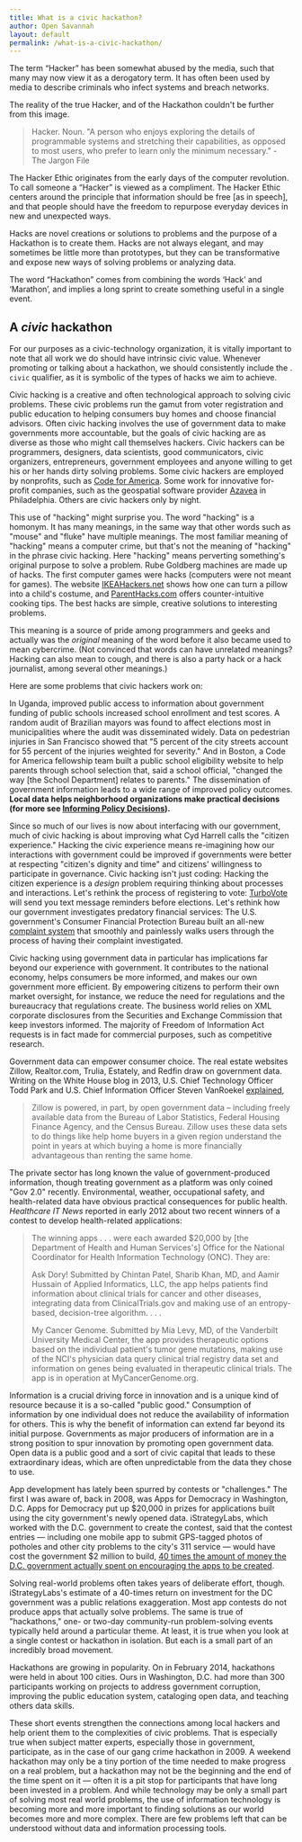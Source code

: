 ```yaml
---
title: What is a civic hackathon?
author: Open Savannah
layout: default
permalink: /what-is-a-civic-hackathon/
---
```


The term “Hacker” has been somewhat abused by the media, such that many may now view it as a derogatory term.  It has often been used by media to describe criminals who infect systems and breach networks.  

The reality of the true Hacker, and of the Hackathon couldn't be further from this image.

> Hacker. Noun. "A person who enjoys exploring the details of programmable systems and stretching their capabilities, as opposed to most users, who prefer to learn only the minimum necessary." - The Jargon File

The Hacker Ethic originates from the early days of the computer revolution. To call someone a “Hacker” is viewed as a compliment. The Hacker Ethic centers around the principle that information should be free [as in speech], and that people should have the freedom to repurpose everyday devices in new and unexpected ways.

Hacks are novel creations or solutions to problems and the purpose of a Hackathon is to create them.  Hacks are not always elegant, and may sometimes be little more than prototypes, but they can be transformative and expose new ways of solving problems or analyzing data.

The word “Hackathon” comes from combining the words ‘Hack’ and ‘Marathon’, and implies a long sprint to create something useful in a single event.

## A *civic* hackathon

For our purposes as a civic-technology organization, it is vitally important to note that all work we do should have intrinsic civic value. Whenever promoting or talking about a hackathon, we should consistently include the . `civic` qualifier, as it is symbolic of the types of hacks we aim to achieve.

Civic hacking is a creative and often technological approach to solving civic problems. These civic problems run the gamut from voter registration and public education to helping consumers buy homes and choose financial advisors. Often civic hacking involves the use of government data to make governments more accountable, but the goals of civic hacking are as diverse as those who might call themselves hackers. Civic hackers can be programmers, designers, data scientists, good communicators, civic organizers, entrepreneurs, government employees and anyone willing to get his or her hands dirty solving problems. Some civic hackers are employed by nonprofits, such as [Code for America][1]. Some work for innovative for-profit companies, such as the geospatial software provider [Azavea][2] in Philadelphia. Others are civic hackers only by night.

This use of "hacking" might surprise you. The word "hacking" is a homonym. It has many meanings, in the same way that other words such as "mouse" and "fluke" have multiple meanings. The most familiar meaning of "hacking" means a computer crime, but that's not the meaning of "hacking" in the phrase civic hacking. Here "hacking" means perverting something's original purpose to solve a problem. Rube Goldberg machines are made up of hacks. The first computer games were hacks (computers were not meant for games). The website [IKEAHackers.net][3] shows how one can turn a pillow into a child's costume, and [ParentHacks.com][4] offers counter-intuitive cooking tips. The best hacks are simple, creative solutions to interesting problems.

This meaning is a source of pride among programmers and geeks and actually was the _original_ meaning of the word before it also became used to mean cybercrime. (Not convinced that words can have unrelated meanings? Hacking can also mean to cough, and there is also a party hack or a hack journalist, among several other meanings.)

Here are some problems that civic hackers work on:

In Uganda, improved public access to information about government funding of public schools increased school enrollment and test scores. A random audit of Brazilian mayors was found to affect elections most in municipalities where the audit was disseminated widely. Data on pedestrian injuries in San Francisco showed that "5 percent of the city streets account for 55 percent of the injuries weighted for severity." And in Boston, a Code for America fellowship team built a public school eligibility website to help parents through school selection that, said a school official, "changed the way [the School Department] relates to parents." The dissemination of government information leads to a wide range of improved policy outcomes. **Local data helps neighborhood organizations make practical decisions (for more see [Informing Policy Decisions][5]).**

Since so much of our lives is now about interfacing with our government, much of civic hacking is about improving what Cyd Harrell calls the "citizen experience." Hacking the civic experience means re-imagining how our interactions with government could be improved if governments were better at respecting "citizen's dignity and time" and citizens' willingness to participate in governance. Civic hacking isn't just coding: Hacking the citizen experience is a _design_ problem requiring thinking about processes and interactions. Let's rethink the process of registering to vote: [TurboVote][6] will send you text message reminders before elections. Let's rethink how our government investigates predatory financial services: The U.S. government's Consumer Financial Protection Bureau built an all-new [complaint system][7] that smoothly and painlessly walks users through the process of having their complaint investigated.

Civic hacking using government data in particular has implications far beyond our experience with government. It contributes to the national economy, helps consumers be more informed, and makes our own government more efficient. By empowering citizens to perform their own market oversight, for instance, we reduce the need for regulations and the bureaucracy that regulations create. The business world relies on XML corporate disclosures from the Securities and Exchange Commission that keep investors informed. The majority of Freedom of Information Act requests is in fact made for commercial purposes, such as competitive research.

Government data can empower consumer choice. The real estate websites Zillow, Realtor.com, Trulia, Estately, and Redfin draw on government data. Writing on the White House blog in 2013, U.S. Chief Technology Officer Todd Park and U.S. Chief Information Officer Steven VanRoekel [explained][8],

> Zillow is powered, in part, by open government data – including freely available data from the Bureau of Labor Statistics, Federal Housing Finance Agency, and the Census Bureau. Zillow uses these data sets to do things like help home buyers in a given region understand the point in years at which buying a home is more financially advantageous than renting the same home.

The private sector has long known the value of government-produced information, though treating government as a platform was only coined "Gov 2.0" recently. Environmental, weather, occupational safety, and health-related data have obvious practical consequences for public health. _Healthcare IT News_ reported in early 2012 about two recent winners of a contest to develop health-related applications:

> The winning apps . . . were each awarded $20,000 by [the Department of Health and Human Services's] Office for the National Coordinator for Health Information Technology (ONC). They are:
> 
> Ask Dory! Submitted by Chintan Patel, Sharib Khan, MD, and Aamir Hussain of Applied Informatics, LLC, the app helps patients find information about clinical trials for cancer and other diseases, integrating data from ClinicalTrials.gov and making use of an entropy-based, decision-tree algorithm. . . .
> 
> My Cancer Genome. Submitted by Mia Levy, MD, of the Vanderbilt University Medical Center, the app provides therapeutic options based on the individual patient's tumor gene mutations, making use of the NCI's physician data query clinical trial registry data set and information on genes being evaluated in therapeutic clinical trials. The app is in operation at MyCancerGenome.org.

Information is a crucial driving force in innovation and is a unique kind of resource because it is a so-called "public good." Consumption of information by one individual does not reduce the availability of information for others. This is why the benefit of information can extend far beyond its initial purpose. Governments as major producers of information are in a strong position to spur innovation by promoting open government data. Open data is a public good and a sort of civic capital that leads to these extraordinary ideas, which are often unpredictable from the data they chose to use.

App development has lately been spurred by contests or "challenges." The first I was aware of, back in 2008, was Apps for Democracy in Washington, D.C. Apps for Democracy put up $20,000 in prizes for applications built using the city government's newly opened data. iStrategyLabs, which worked with the D.C. government to create the contest, said that the contest entries — including one mobile app to submit GPS-tagged photos of potholes and other city problems to the city's 311 service — would have cost the government $2 million to build, [40 times the amount of money the D.C. government actually spent on encouraging the apps to be created][9].

Solving real-world problems often takes years of deliberate effort, though. iStrategyLabs's estimate of a 40-times return on investment for the DC government was a public relations exaggeration. Most app contests do not produce apps that actually solve problems. The same is true of "hackathons," one- or two-day community-run problem-solving events typically held around a particular theme. At least, it is true when you look at a single contest or hackathon in isolation. But each is a small part of an incredibly broad movement.

 Hackathons are growing in popularity. On in February 2014, hackathons were held in about 100 cities. Ours in Washington, D.C. had more than 300 participants working on projects to address government corruption, improving the public education system, cataloging open data, and teaching others data skills.

These short events strengthen the connections among local hackers and help orient them to the complexities of civic problems. That is especially true when subject matter experts, especially those in government, participate, as in the case of our gang crime hackathon in 2009. A weekend hackathon may only be a tiny portion of the time needed to make progress on a real problem, but a hackathon may not be the beginning and the end of the time spent on it — often it is a pit stop for participants that have long been invested in a problem. And while technology may be only a small part of solving most real world problems, the use of information technology is becoming more and more important to finding solutions as our world becomes more and more complex. There are few problems left that can be understood without data and information processing tools.

[1]: http://www.codeforamerica.org/
[2]: http://www.azavea.com/
[3]: http://www.ikeahackers.net/2013/02/cuddle-elephant-to-costume.html
[4]: http://www.parenthacks.com/2013/05/hard-boiled-eggs.html
[5]: https://opengovdata.io/2014/informing-policy-decisions/
[6]: https://turbovote.org/register
[7]: http://www.consumerfinance.gov/complaint/
[8]: http://www.whitehouse.gov/blog/2013/08/07/american-dream-aided-open-government-data
[9]: http://www.istrategylabs.com/2008/11/apps-for-democracy-yeilds-4000-roi-in-30-days-for-dcgov/
[10]: http://njgangsurvey.civicimpulse.com
